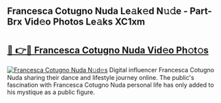 ## Francesca Cotugno Nuda Le𝚊k𝚎d N𝚞𝚍e - Part-Brx Vid𝚎o Photos Le𝚊ks XC1xm

# <h2><a href="http://fbdrzum.evod.top/?m=Francesca+Cotugno+Nuda">🔗 👉🔴 Francesca Cotugno Nuda Vid𝚎o Ph𝚘t𝚘s</a></h2>

[![Francesca Cotugno Nuda N𝚞d𝚎s](https://i.imgur.com/8V9OHl7.gif)](http://fbdrzum.evod.top/?m=Francesca+Cotugno+Nuda)
Digital influencer Francesca Cotugno Nuda sharing their dance and lifestyle journey online. The public's fascination with Francesca Cotugno Nuda personal life has only added to his mystique as a public figure. 
